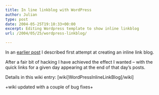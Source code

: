 ```yaml
---
title: In line linkblog with WordPress
author: Julian
type: post
date: 2004-05-25T19:10:33+00:00
excerpt: Editing Wordpress template to show inline linkblog
url: /2004/05/25/wordpress-linkblog/

---
```

In an [earlier post][1] I described first attempt at creating an inline link blog.

After a fair bit of hacking I have achieved the effect I wanted &#8211; with the quick links for a given day appearing at the end of that day&#8217;s posts.

Details in this wiki entry: [wiki]WordPressInlineLinkBlog[/wiki]

+wiki updated with a couple of bug fixes+

 [1]: https://www.synesthesia.co.uk/blog/archives/2004/05/24/still-testing-layout-changes/
